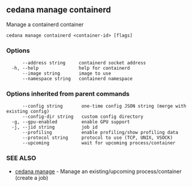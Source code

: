 ## cedana manage containerd

Manage a containerd container

```
cedana manage containerd <container-id> [flags]
```

### Options

```
      --address string     containerd socket address
  -h, --help               help for containerd
      --image string       image to use
      --namespace string   containerd namespace
```

### Options inherited from parent commands

```
      --config string       one-time config JSON string (merge with existing config)
      --config-dir string   custom config directory
  -g, --gpu-enabled         enable GPU support
  -j, --jid string          job id
      --profiling           enable profiling/show profiling data
      --protocol string     protocol to use (TCP, UNIX, VSOCK)
      --upcoming            wait for upcoming process/container
```

### SEE ALSO

* [cedana manage](cedana_manage.md)	 - Manage an existing/upcoming process/container (create a job)


